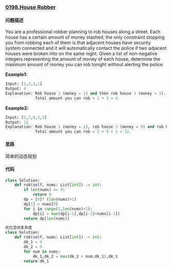 ### [0198.House Robber](https://leetcode-cn.com/problems/house-robber/)

#### 问题描述

You are a professional robber planning to rob houses along a street. Each house has a certain amount of money stashed, the only constraint stopping you from robbing each of them is that adjacent houses have security system connected and it will automatically contact the police if two adjacent houses were broken into on the same night.
Given a list of non-negative integers representing the amount of money of each house, determine the maximum amount of money you can rob tonight without alerting the police.

**Example1:**
```python
Input: [1,2,3,1]
Output: 4
Explanation: Rob house 1 (money = 1) and then rob house 3 (money = 3).
             Total amount you can rob = 1 + 3 = 4.
```

**Example2:**
```python
Input: [2,7,9,3,1]
Output: 12
Explanation: Rob house 1 (money = 2), rob house 3 (money = 9) and rob house 5 (money = 1).
             Total amount you can rob = 2 + 9 + 1 = 12.
```

#### 思路
简单的动态规划
#### 代码
```python
class Solution:
    def rob(self, nums: List[int]) -> int:
        if len(nums) == 0:
            return 0
        dp = [0]* (len(nums)+1)
        dp[1] = nums[0]
        for i in range(2,len(nums)+1):
            dp[i] = max(dp[i-1],dp[i-2]+nums[i-1])
        return dp[len(nums)]
```
```python
优化空间复杂度
class Solution:
    def rob(self, nums: List[int]) -> int:
        dk_1 = 0
        dk_2 = 0
        for num in nums:
            dk_1,dk_2 = max(dk_2 + num,dk_1),dk_1
        return dk_1
```
